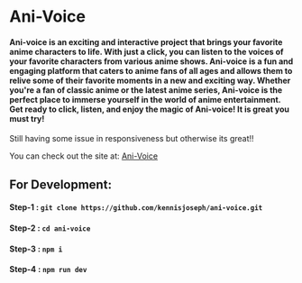 # Ani-Voice

#### Ani-voice is an exciting and interactive project that brings your favorite anime characters to life. With just a click, you can listen to the voices of your favorite characters from various anime shows. Ani-voice is a fun and engaging platform that caters to anime fans of all ages and allows them to relive some of their favorite moments in a new and exciting way. Whether you're a fan of classic anime or the latest anime series, Ani-voice is the perfect place to immerse yourself in the world of anime entertainment. Get ready to click, listen, and enjoy the magic of Ani-voice! It is great you must try!
Still having some issue in responsiveness but otherwise its great!!

You can check out the site at: [Ani-Voice](ani-voice.netlify.app)


## For Development:

#### Step-1 : `git clone https://github.com/kennisjoseph/ani-voice.git`
#### Step-2 : `cd ani-voice`
#### Step-3 : `npm i`
#### Step-4 : `npm run dev`


